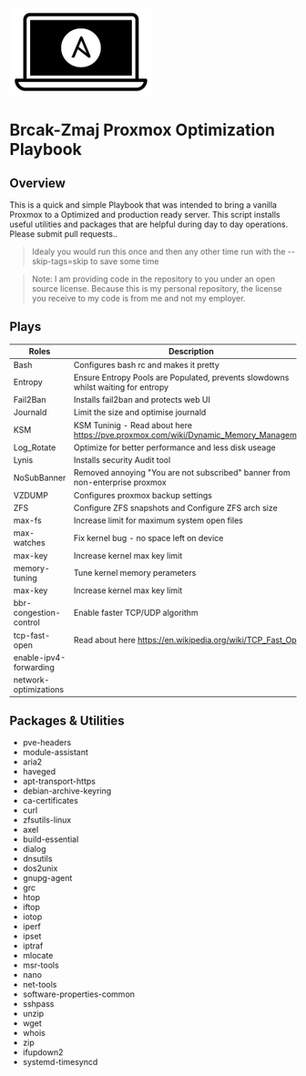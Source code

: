 <img src="https://raw.githubusercontent.com/geerlingguy/mac-dev-playbook/master/files/Mac-Dev-Playbook-Logo.png" width="250" height="156" alt="Mac Dev Playbook Logo" />

Brcak-Zmaj Proxmox Optimization Playbook
==========
                                              

Overview
--------

This is a quick and simple Playbook that was intended to bring a vanilla Proxmox to a Optimized and production ready server. This script installs useful utilities and packages that are helpful during day to day operations. Please submit pull requests..

> Idealy you would run this once and then any other time run with the --skip-tags=skip to save some time

> Note: I am providing code in the repository to you under an open source license. Because this is my personal repository, the license you receive to my code is from me and not my employer.
 

Plays
--------------------

Roles                             |  Description
----------------------------------|------------------------------------------------------------------------------------
Bash                              |  Configures bash rc and makes it pretty
Entropy                           |  Ensure Entropy Pools are Populated, prevents slowdowns whilst waiting for entropy
Fail2Ban                          |  Installs fail2ban and protects web UI
Journald                          |  Limit the size and optimise journald
KSM                               |  KSM Tuninig - Read about here https://pve.proxmox.com/wiki/Dynamic_Memory_Management
Log_Rotate                        |  Optimize for better performance and less disk useage 
Lynis                             |  Installs security Audit tool
NoSubBanner                       |  Removed annoying "You are not subscribed" banner from non-enterprise proxmox
VZDUMP                            |  Configures proxmox backup settings
ZFS                               |  Configure ZFS snapshots and Configure ZFS arch size
max-fs                            |  Increase limit for maximum system open files
max-watches                       |  Fix kernel bug - no space left on device
max-key                           |  Increase kernel max key limit
memory-tuning                     |  Tune kernel memory perameters 
max-key                           |  Increase kernel max key limit
bbr-congestion-control            |  Enable faster TCP/UDP algorithm
tcp-fast-open                     |  Read about here https://en.wikipedia.org/wiki/TCP_Fast_Open
enable-ipv4-forwarding            |
network-optimizations             | 


Packages & Utilities
------------

- pve-headers
- module-assistant
- aria2
- haveged
- apt-transport-https
- debian-archive-keyring
- ca-certificates
- curl
- zfsutils-linux
- axel
- build-essential
- dialog
- dnsutils
- dos2unix   
- gnupg-agent  
- grc 
- htop
- iftop
- iotop
- iperf
- ipset
- iptraf
- mlocate
- msr-tools
- nano
- net-tools
- software-properties-common
- sshpass
- unzip
- wget
- whois
- zip 
- ifupdown2
- systemd-timesyncd      
